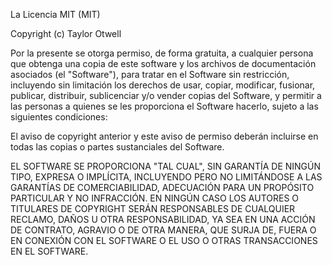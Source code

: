 La Licencia MIT (MIT)

Copyright (c) Taylor Otwell

Por la presente se otorga permiso, de forma gratuita, a cualquier persona que obtenga una copia
de este software y los archivos de documentación asociados (el "Software"), para tratar
en el Software sin restricción, incluyendo sin limitación los derechos
de usar, copiar, modificar, fusionar, publicar, distribuir, sublicenciar y/o vender
copias del Software, y permitir a las personas a quienes se les proporciona el Software
hacerlo, sujeto a las siguientes condiciones:

El aviso de copyright anterior y este aviso de permiso deberán incluirse en
todas las copias o partes sustanciales del Software.

EL SOFTWARE SE PROPORCIONA "TAL CUAL", SIN GARANTÍA DE NINGÚN TIPO, EXPRESA O
IMPLÍCITA, INCLUYENDO PERO NO LIMITÁNDOSE A LAS GARANTÍAS DE COMERCIABILIDAD,
ADECUACIÓN PARA UN PROPÓSITO PARTICULAR Y NO INFRACCIÓN. EN NINGÚN CASO LOS
AUTORES O TITULARES DE COPYRIGHT SERÁN RESPONSABLES DE CUALQUIER RECLAMO, DAÑOS U OTRA
RESPONSABILIDAD, YA SEA EN UNA ACCIÓN DE CONTRATO, AGRAVIO O DE OTRA MANERA, QUE SURJA DE,
FUERA O EN CONEXIÓN CON EL SOFTWARE O EL USO O OTRAS TRANSACCIONES EN
EL SOFTWARE.
